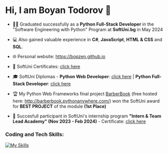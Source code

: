# Hi, I am Boyan Todorov 👋 
- 👨‍🎓 Graduated successfully as a **Python Full-Stack Developer** in the "Software Engineering with Python" Program at **SoftUni.bg** in May 2024
- 💻 Also gained valuable experience in **C#**, **JavaScript**, **HTML & CSS** and **SQL**.
- 🌐 Personal website: https://bopzen.github.io

- 📜 SoftUni Certificates: [click here](https://github.com/bopzen/bopzen/tree/main/SoftUni%20Certificates)
- 🎓 SoftUni Diplomas - **Python Web Developer**: [click here](https://github.com/bopzen/bopzen/blob/main/SoftUni%20Diploma%20-%20Python%20Web%20Developer/Diploma%20for%20Python%20Web%20Developer.pdf) | **Python Full-Stack Developer**: [click here](https://github.com/bopzen/bopzen/blob/main/SoftUni%20Diploma%20-%20Python%20Full-Stack%20Developer/Diploma%20for%20Python%20Full-Stack%20Developer.pdf)

- 🏆 My Python Web Frameworks final project [BarberBook](https://github.com/bopzen/SoftUni_Python_Web_Project_Defense_BarberBook) (free hosted here: http://barberbook.pythonanywhere.com/) won the SoftUni award for **BEST PROJECT** of the module **(1st Place)**

- 💼 Succesfull participant in SoftUni's internship program **"Intern & Team Lead Academy" (Nov 2023 - Feb 2024)** - Certificate: [click here](https://github.com/bopzen/bopzen/blob/main/SoftUni%20Internship%20Certificate/Certificate-Student-Intern-Boyan-Todorov.pdf)

### Coding and Tech Skills:

[![My Skills](https://skillicons.dev/icons?i=py,django,cs,js,react,html,css,postgres,mysql,docker,azure,terraform,git,github,gitlab,postman,linux,powershell)](https://skillicons.dev)


